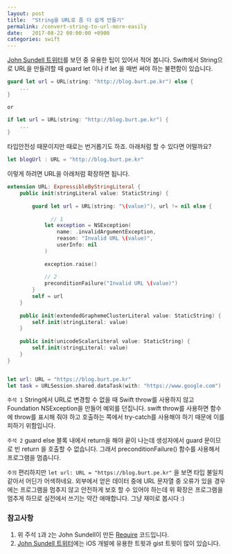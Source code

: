 ```yaml
---
layout: post
title:  "String을 URL로 좀 더 쉽게 만들기"
permalink: /convert-string-to-url-more-easily
date:   2017-08-22 00:00:00 +0900
categories: swift
---
```


[John Sundell 트위터](https://twitter.com/johnsundell)를 보던 중 유용한 팁이 있어서 적어 봅니다. Swift에서 String으로 URL을 만들려할 때 guard let 이나 if let 을 매번 써야 하는 불편함이 있습니다.

```swift
guard let url = URL(string: "http://blog.burt.pe.kr") else {
	...
}

or

if let url = URL(string: "http://blog.burt.pe.kr") {
	...
}
```

타입안전성 때문이지만 때로는 번거롭기도 하죠. 아래처럼 할 수 있다면 어떨까요?

```swift
let blogUrl : URL = "http://blog.burt.pe.kr"
```

이렇게 하려면 URL을 아래처럼 확장하면 됩니다.

```swift
extension URL: ExpressibleByStringLiteral {
    public init(stringLiteral value: StaticString) {
        
        guard let url = URL(string: "\(value)"), url != nil else {
        
        	  // 1
            let exception = NSException(
                name: .invalidArgumentException,
                reason: "Invalid URL \(value)",
                userInfo: nil
            )
            
            exception.raise()
            
            // 2
            preconditionFailure("Invalid URL \(value)")
        }
        self = url
    }
    
    public init(extendedGraphemeClusterLiteral value: StaticString) {
        self.init(stringLiteral: value)
    }
    
    public init(unicodeScalarLiteral value: StaticString) {
        self.init(stringLiteral: value)
    }
}


let url: URL = "https://blog.burt.pe.kr"
let task = URLSession.shared.dataTask(with: "https://www.google.com")
```

`주석 1` String에서 URL로 변경할 수 없을 때 Swift throw를 사용하지 않고 Foundation NSException을 만들어 예외를 던집니다. swift throw를 사용하면 함수에 throw를 표시해 줘야 하고 호출하는 쪽에서 try-catch를 사용해야 하기 때문에 이를 피하기 위함입니다. 

`주석 2` guard else 블록 내에서 return을 해야 끝이 나는데 생성자에서 guard 문이므로 빈 return 을 호출할 수 없습니다. 그래서 preconditionFailure() 함수를 사용해서 프로그램을 멈춥니다.

`주의` 편리하지만  `let url: URL = "https://blog.burt.pe.kr"` 을 보면 타입 불일치 같아서 어딘가 어색하네요. 외부에서 얻은 데이터 중에 URL 문자열 중 오류가 있을 경우에는 프로그램을 멈추지 않고 안전하게 보호 할 수 있어야 하는데 위 확장은 프로그램을 멈추게 하므로 실전에서 쓰기는 약간 애매합니다. 그냥 재미로 봅시다 :)

### 참고사항

 1. 위 주석 `1`과 `2`는 John Sundell이 만든 [Require](https://github.com/JohnSundell/Require) 코드입니다.
 2. [John Sundell 트위터](https://twitter.com/johnsundell)에는 iOS 개발에 유용한 트윗과 gist 트윗이 많이 있습니다.